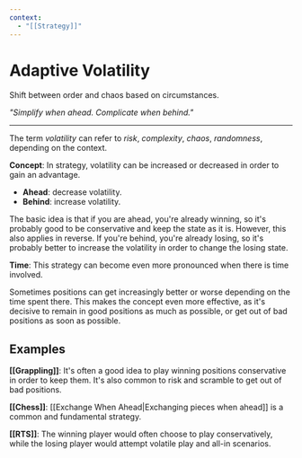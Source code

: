 ```yaml
---
context:
  - "[[Strategy]]"
---
```


# Adaptive Volatility

Shift between order and chaos based on circumstances.

_"Simplify when ahead. Complicate when behind."_

---

The term _volatility_ can refer to _risk_, _complexity_, _chaos_, _randomness_, depending on the context.

**Concept**: In strategy, volatility can be increased or decreased in order to gain an advantage.

- **Ahead**: decrease volatility.
- **Behind**: increase volatility.

The basic idea is that if you are ahead, you're already winning, so it's probably good to be conservative and keep the state as it is. However, this also applies in reverse. If you're behind, you're already losing, so it's probably better to increase the volatility in order to change the losing state.

**Time**: This strategy can become even more pronounced when there is time involved.

Sometimes positions can get increasingly better or worse depending on the time spent there. This makes the concept even more effective, as it's decisive to remain in good positions as much as possible, or get out of bad positions as soon as possible.

## Examples

**[[Grappling]]**: It's often a good idea to play winning positions conservative in order to keep them. It's also common to risk and scramble to get out of bad positions.

**[[Chess]]**: [[Exchange When Ahead|Exchanging pieces when ahead]] is a common and fundamental strategy.

**[[RTS]]**: The winning player would often choose to play conservatively, while the losing player would attempt volatile play and all-in scenarios.
